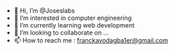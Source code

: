 - 👋 Hi, I’m @Joseslabs
- 👀 I’m interested in computer engineering
- 🌱 I’m currently learning web development
- 💞️ I’m looking to collaborate on ...
- 📫 How to reach me : franckavodagba1er@gmail.com

<!---
Joseslabs/Joseslabs is a ✨ special ✨ repository because its `README.md` (this file) appears on your GitHub profile.
You can click the Preview link to take a look at your changes.
--->
